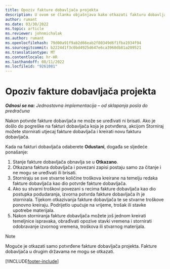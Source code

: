 ```yaml
---
title: Opoziv fakture dobavljača projekta
description: U ovom se članku objašnjava kako otkazati fakturu dobavljača projekta u Microsoftu Dynamics 365 Project Operations i financijski učinak otkazivanja fakture dobavljača projekta.
author: rumant
ms.date: 03/30/2022
ms.topic: article
ms.reviewer: johnmichalak
ms.author: rumant
ms.openlocfilehash: 79d00a91f9ab2d66eab2f80349d6f1fba1934f94
ms.sourcegitcommit: b2224d1f3c0bd4925d647e6ca3960db81a209521
ms.translationtype: MT
ms.contentlocale: hr-HR
ms.lasthandoff: 08/11/2022
ms.locfileid: "9261081"
---
```

# <a name="cancel-a-project-vendor-invoice"></a>Opoziv fakture dobavljača projekta

_**Odnosi se na:** Jednostavna implementacija – od sklapanja posla do predračuna_

Nakon potvrde fakture dobavljača ne može se uređivati ni brisati. Ako je došlo do pogreške na fakturi dobavljača koja je potvrđena, akcijom Storniraj možete stornirati utjecaj fakture dobavljača i kreirati novu fakturu dobavljača.

Kada na fakturi dobavljača odaberete **Odustani**, događa se sljedeće ponašanje:

1. Stanje fakture dobavljača obnavlja se u **Otkazano**.
2. Otkazana faktura dobavljača i povezani zapisi postaju samo za čitanje i ne mogu se uređivati ili brisati.
3. Storniraju se sve stvarne količine troškova kreirane na temelju redaka fakture dobavljača kao dio potvrde fakture dobavljača.
4. Ako su stvarni troškovi povezani s recima fakture dobavljača kao dio postupka podudaranja, izvorna potvrda fakture dobavljača ih je stornirala. Tijekom otkazivanja fakture dobavljača te se stvarne troškove ponovno kreiraju. Podrijetlo upućuje na vrijeme, trošak ili stavke upotrebe materijala.
5. Nakon storniranja fakture dobavljača možete još jednom kreirati temeljnice ispravaka, obrađivati opozive stavki vremena i stornirati odobravanje izvornog vremena, troškova ili stvarnog materijala.

> [!NOTE]
> Moguće je otkazati samo potvrđene fakture dobavljača projekta. Fakture dobavljača u drugim državama ne mogu se otkazati.

[!INCLUDE[footer-include](../../includes/footer-banner.md)]
